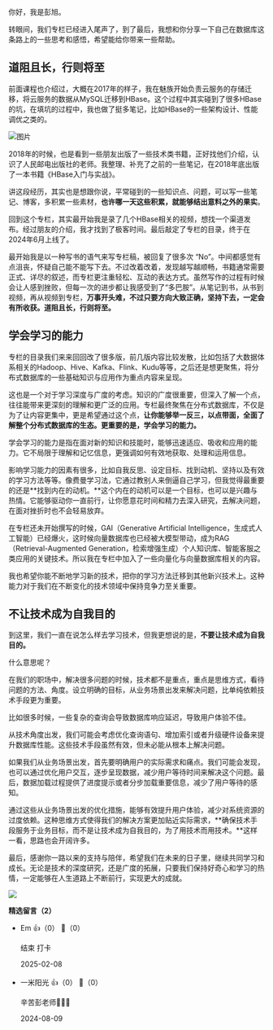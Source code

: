 你好，我是彭旭。

转眼间，我们专栏已经进入尾声了，到了最后，我想和你分享一下自己在数据库这条路上的一些思考和感悟，希望能给你带来一些帮助。

## **道阻且长，行则将至**

前面课程也介绍过，大概在2017年的样子，我在魅族开始负责云服务的存储迁移，将云服务的数据从MySQL迁移到HBase。这个过程中其实碰到了很多HBase的坑，在填坑的过程中，我也做了挺多笔记，比如HBase的一些架构设计、性能调优之类的。

![图片](https://static001.geekbang.org/resource/image/5a/58/5a35a474d23a18f69cefb8882a7a9f58.png?wh=1506x900)

2018年的时候，也是看到一些朋友出版了一些技术类书籍，正好找他们介绍，认识了人民邮电出版社的老师。我整理、补充了之前的一些笔记，在2018年底出版了一本书籍《HBase入门与实战》。

讲这段经历，其实也是想跟你说，平常碰到的一些知识点、问题，可以写一些笔记、博客，多积累一些素材，**也许哪一天这些积累，就能够结出意料之外的果实**。

回到这个专栏，其实最开始我是录了几个HBase相关的视频，想找一个渠道发布。经过朋友的介绍，我才找到了极客时间。最后敲定了专栏的目录，终于在2024年6月上线了。

最开始我是以一种写书的语气来写专栏稿，被回复了很多次 “No”。中间都感觉有点沮丧，怀疑自己能不能写下去。不过改着改着，发现越写越顺畅，书籍通常需要正式、详尽的叙述，而专栏更注重轻松、互动的表达方式。虽然写作的过程有时候会让人感到挫败，但每一次的进步都让我感受到了“多巴胺”。从笔记到书，从书到视频，再从视频到专栏，**万事开头难，不过只要方向大致正确，坚持下去，一定会有所收获。道阻且长，行则将至。**

## 学会学习的能力

专栏的目录我们来来回回改了很多版，前几版内容比较发散，比如包括了大数据体系相关的Hadoop、Hive、Kafka、Flink、Kudu等等，之后还是想更聚焦，将分布式数据库的一些基础知识与应用作为重点内容来呈现。

这也是一个对于学习深度与广度的考虑。知识的广度很重要，但深入了解一个点，往往能带来更深刻的理解和更广泛的应用。专栏最终聚焦在分布式数据库，不仅是为了让内容更集中，更是希望通过这个点，**让你能够举一反三，以点带面，全面了解整个分布式数据库的生态。更重要的是，学会学习的能力。**

学会学习的能力是指在面对新的知识和技能时，能够迅速适应、吸收和应用的能力。它不局限于理解和记忆信息，更强调如何有效地获取、处理和运用信息。

影响学习能力的因素有很多，比如自我反思、设定目标、找到动机、坚持以及有效的学习方法等等。像费曼学习法，它通过教别人来倒逼自己学习，但我觉得最重要的还是**找到内在的动机。**这个内在的动机可以是一个目标，也可以是兴趣与热情。它能够驱动你一直前行，让你愿意花时间和精力去深入研究，去解决问题，在面对挫折时也不会轻易放弃。

在专栏还未开始撰写的时候，GAI（Generative Artificial Intelligence，生成式人工智能）已经爆火，这时候向量数据库也已经被大模型带动，成为RAG（Retrieval-Augmented Generation，检索增强生成）个人知识库、智能客服之类应用的关键技术。所以我在专栏中加入了一些向量化与向量数据库相关的内容。

我也希望你能不断地学习新的技术，把你的学习方法迁移到其他新兴技术上。这种能力对于我们在不断变化的技术领域中保持竞争力至关重要。

## 不让技术成为自我目的

到这里，我们一直在说怎么样去学习技术，但我更想说的是，**不要让技术成为自我目的。**

什么意思呢？

在我们的职场中，解决很多问题的时候，技术都不是重点，重点是思维方式，看待问题的方法、角度。设立明确的目标，从业务场景出发来解决问题，比单纯依赖技术手段更为重要。

比如很多时候，一些复杂的查询会导致数据库响应延迟，导致用户体验不佳。

从技术角度出发，我们可能会考虑优化查询语句、增加索引或者升级硬件设备来提升数据库性能。这些技术手段虽然有效，但未必能从根本上解决问题。

如果我们从业务场景出发，首先要明确用户的实际需求和痛点。我们可能会发现，也可以通过优化用户交互，逐步呈现数据，减少用户等待时间来解决这个问题。最后，数据加载过程提供了进度提示或者分步加载重要信息，减少了用户等待的感知。

通过这些从业务场景出发的优化措施，能够有效提升用户体验，减少对系统资源的过度依赖。这种思维方式使得我们的解决方案更加贴近实际需求，**确保技术手段服务于业务目标，而不是让技术成为自我目的，为了用技术而用技术。**这样一看，思路也会开阔许多。

最后，感谢你一路以来的支持与陪伴，希望我们在未来的日子里，继续共同学习和成长。无论是技术的深度研究，还是广度的拓展，只要我们保持好奇心和学习的热情，一定能够在人生道路上不断前行，实现更大的成就。

[![](https://static001.geekbang.org/resource/image/4f/b4/4fffe4945398bfea2db99dbb5c3847b4.jpg?wh=1142x801)](http://jinshuju.net/f/fJPap0)
<div><strong>精选留言（2）</strong></div><ul>
<li><span>Em</span> 👍（0） 💬（0）<p>结束  打卡</p>2025-02-08</li><br/><li><span>一米阳光</span> 👍（0） 💬（0）<p>辛苦彭老师🤙🤙🤙</p>2024-08-09</li><br/>
</ul>